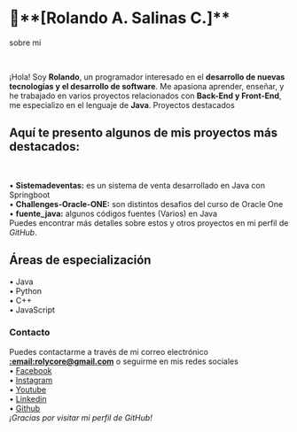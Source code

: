 <h1>👋**[Rolando A. Salinas C.]**</h1>
<p>sobre mi</p><br>

¡Hola! Soy <strong>Rolando</strong>, un programador interesado en el **desarrollo de nuevas tecnologías y el desarrollo de software**. Me apasiona aprender, enseñar, y he trabajado en varios proyectos relacionados con **Back-End y Front-End**, me especializo en el lenguaje de **Java**.
Proyectos destacados

<h2>Aquí te presento algunos de mis proyectos más destacados:</h2><br>

•	<strong>Sistemadeventas:</strong>  es un sistema de  venta desarrollado en Java con Springboot<br>
•	<strong>Challenges-Oracle-ONE:</strong>  son distintos desafios del curso de Oracle One<br>
•	<strong>fuente_java:</strong> algunos códigos fuentes (Varios) en Java<br>
Puedes encontrar más detalles sobre estos y otros proyectos en mi perfil de <em>GitHub</em>.

<h2>Áreas de especialización</h2>
•	Java<br>
•	Python<br>
•	C++<br>
•	JavaScript<br>
<h3>Contacto</h3>
Puedes contactarme a través de mi correo electrónico <strong><a href="mailto:rolycore@gmail.com<">:email:rolycore@gmail.com</a></strong> o seguirme en mis redes sociales<br>
•	<a href="https://www.facebook.com/shalomsolutiontech" target="_blank"><i class="fab fa-facebook"></i>Facebook</a><br>
•	<a href="https://www.instagram.com/rolandosalinasoficial/?igshid=ZDdkNTZiNTM%3D" target="_blank"><i class="fab fa-instagram"></i>Instagram</a><br>
•	<a href="https://www.youtube.com/channel/UCID4Z0snP5aEESKWhC65ebQ" target="_blank"><i class="fa-brands fa-youtube"></i>Youtube</a><br>
•	<a href="https://www.linkedin.com/in/rolando-salinas-432125187" target="_blank"><i class="fab fa-linkedin"></i>Linkedin</a><br>
•	<a href="https://github.com/rolycore" target="_blank"><i class="fab fa-github"></i>Github</a><br><em>¡Gracias por visitar mi perfil de GitHub!</em>

